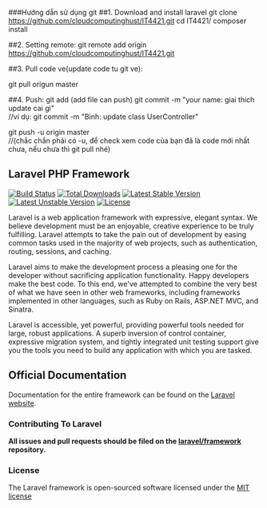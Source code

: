 ###Hướng dẫn sử dụng git
##1. Download and install laravel
git clone https://github.com/cloudcomputinghust/IT4421.git
cd IT4421/
composer install

##2. Setting remote:
git remote add origin https://github.com/cloudcomputinghust/IT4421.git


##3. Pull code ve(update code tu git ve):

git pull origun master

##4. Push:
git add 		(add file can push)
git commit -m "your name: giai thich update cai gi"         
//ví dụ: git commit -m "Bình: update class UserController"

git push -u origin master            
//(chắc chắn phải có -u, để check xem code của bạn đã là code mới nhất chưa, nếu chưa thì git pull nhé)












































## Laravel PHP Framework

[![Build Status](https://travis-ci.org/laravel/framework.svg)](https://travis-ci.org/laravel/framework)
[![Total Downloads](https://poser.pugx.org/laravel/framework/downloads.svg)](https://packagist.org/packages/laravel/framework)
[![Latest Stable Version](https://poser.pugx.org/laravel/framework/v/stable.svg)](https://packagist.org/packages/laravel/framework)
[![Latest Unstable Version](https://poser.pugx.org/laravel/framework/v/unstable.svg)](https://packagist.org/packages/laravel/framework)
[![License](https://poser.pugx.org/laravel/framework/license.svg)](https://packagist.org/packages/laravel/framework)

Laravel is a web application framework with expressive, elegant syntax. We believe development must be an enjoyable, creative experience to be truly fulfilling. Laravel attempts to take the pain out of development by easing common tasks used in the majority of web projects, such as authentication, routing, sessions, and caching.

Laravel aims to make the development process a pleasing one for the developer without sacrificing application functionality. Happy developers make the best code. To this end, we've attempted to combine the very best of what we have seen in other web frameworks, including frameworks implemented in other languages, such as Ruby on Rails, ASP.NET MVC, and Sinatra.

Laravel is accessible, yet powerful, providing powerful tools needed for large, robust applications. A superb inversion of control container, expressive migration system, and tightly integrated unit testing support give you the tools you need to build any application with which you are tasked.

## Official Documentation

Documentation for the entire framework can be found on the [Laravel website](http://laravel.com/docs).

### Contributing To Laravel

**All issues and pull requests should be filed on the [laravel/framework](http://github.com/laravel/framework) repository.**

### License

The Laravel framework is open-sourced software licensed under the [MIT license](http://opensource.org/licenses/MIT)
